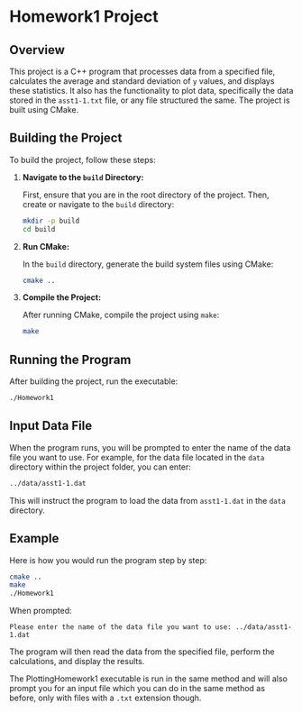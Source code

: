 # Homework1 Project

## Overview

This project is a C++ program that processes data from a specified file, calculates the average and standard deviation of `y` values, and displays these statistics. It also has the functionality to plot data, specifically the data stored in the `asst1-1.txt` file, or any file structured the same. The project is built using CMake.

## Building the Project

To build the project, follow these steps:

1. **Navigate to the `build` Directory:**

   First, ensure that you are in the root directory of the project. Then, create or navigate to the `build` directory:

   ```bash
   mkdir -p build
   cd build

2. **Run CMake:**

   In the `build` directory, generate the build system files using CMake:

   ```bash
   cmake ..

3. **Compile the Project:**

   After running CMake, compile the project using `make`:

   ```bash
   make

## Running the Program

After building the project, run the executable:

```bash
./Homework1
```

## Input Data File

When the program runs, you will be prompted to enter the name of the data file you want to use. For example, for the data file located in the `data` directory within the project folder, you can enter:

```bash
../data/asst1-1.dat
```

This will instruct the program to load the data from `asst1-1.dat` in the `data` directory.

## Example

Here is how you would run the program step by step:

```bash
cmake ..
make
./Homework1
```
When prompted:
```plaintext
Please enter the name of the data file you want to use: ../data/asst1-1.dat
```
The program will then read the data from the specified file, perform the calculations, and display the results.

The PlottingHomework1 executable is run in the same method and will also prompt you for an input file which you can do in the same method as before, only with files with a `.txt` extension though.

